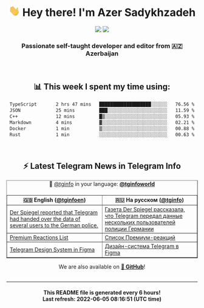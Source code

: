 <div align="center">
	<div>
		<h1>
      <img src="./assets/hi.gif" width="30px"> Hey there! I'm Azer Sadykhzadeh
    </h1>
    <img height="18" src="https://komarev.com/ghpvc/?username=sadykhzadeh&label=Views&color=2081c1&style=flat-square" />
		<a href="https://wakatime.com/@Azer"> <img height="18" src="https://wakatime.com/badge/user/f80ae27a-c328-426f-a381-bc84136e2dd6.svg" /> </a>
    <h3>
      Passionate self-taught developer and editor from 🇦🇿 Azerbaijan
    </h3>
  </div>
  <br>

<h2>📊 This week I spent my time using:</h2>

<!--START_SECTION:waka-->

```text
TypeScript       2 hrs 47 mins   ███████████████████░░░░░░   76.56 %
JSON             25 mins         ███░░░░░░░░░░░░░░░░░░░░░░   11.59 %
C++              12 mins         █▒░░░░░░░░░░░░░░░░░░░░░░░   05.93 %
Markdown         4 mins          ▓░░░░░░░░░░░░░░░░░░░░░░░░   02.21 %
Docker           1 min           ▒░░░░░░░░░░░░░░░░░░░░░░░░   00.88 %
Rust             1 min           ░░░░░░░░░░░░░░░░░░░░░░░░░   00.63 %
```

<!--END_SECTION:waka-->

<br>

<h2>⚡️ Latest Telegram News in Telegram Info</h2>
  <table border>
		<tr>
			<th width="50%">🇬🇧 English (<a href="https://t.me/tginfoen">@tginfoen</a>)</th>
			<th>🇷🇺 На русском (<a href="https://t.me/tginfo">@tginfo</a>)</th>
		</tr>
		<caption>🚩 <a href="https://t.me/tginfo">@tginfo</a> in your language: <a href="https://t.me/tginfoworld"><b>@tginfoworld</b></a><caption/>
  <tr><td><a href="https://t.me/tginfoen/1402">Der Spiegel reported that Telegram had handed over the data of several users to the German police.</a></td>
    <td><a href="https://t.me/tginfo/3327">Газета Der Spiegel рассказала, что Telegram передал данные нескольких пользователей полиции Германии</a></td></tr><tr><td><a href="https://t.me/tginfoen/1401">Premium Reactions List</a></td>
    <td><a href="https://t.me/tginfo/3326">Список Премиум-реакций</a></td></tr><tr><td><a href="https://t.me/tginfoen/1400">Telegram Design System in Figma</a></td>
    <td><a href="https://t.me/tginfo/3325">Дизайн-система Telegram в Figma</a></td></tr>
</table>
We are also available on <a href="https://github.com/tginfo"><b>🐙 GitHub</b></a>!
</div>

<br>
<hr>
<h4 align="center">This README file is generated <b>every 6 hours</b>!</br>Last refresh: <b>2022-06-05 08:16:51 (UTC time)</b></h4>
